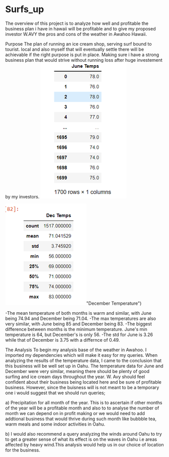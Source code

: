 # Surfs_up
The overview of this project is to analyze how well and profitable the business plan i have in hawaii will be profitable and to give my proposed investor W.AVY  the pros and cons of the weather in  Awahoo Hawaii.

Purpose
The plan of running an ice cream shop, serving surf bound to tourist. local and also myself that will eventually settle there will be achievable if the right purpose is put in place. Making sure i have a strong business plan that would strive without running loss after huge investement by my investors.
![alt text for screen readers](https://github.com/DeloxyAdeola/Surfs_up/blob/main/June%20Temperature%201.png "June Temperature png")


![alt text for screen readers](https://github.com/DeloxyAdeola/Surfs_up/blob/main/December%20Temperature%20.png)"December Temperature")


-The mean temperature of both months is warm and similar, with June being 74.94 and December being 71.04.
-The max temperatures are also very similar, with June being 85 and December being 83.
-The biggest difference between months is the minimum temperature. June's min temperature is 64, but December's is only 56.
-The std for June is 3.26 while that of December is 3.75 with a differnce of 0.49.

The Analysis 
To begin my analysis base of the weather in Awahoo.
I imported my dependencies which will make it easy for my queries.
When analyzing the results of the temperature data, I came to the conclusion that this business will be well set up in Oahu. The temperature data for June and December were very similar, meaning there should be plenty of good surfing and ice cream days throughout the year. W. Avy should feel confident about their business being located here and be sure of profitable business. However, since the buisness will is not meant to be a temporary one i would suggest that we should run queries;

a) Precipitation for all month of the year. This is to ascertain if other months of the year will be a profitable month and also to to analyse the number of month we can depend on in profit making or we would need to add addtional business that would thrive during such month like bubbble tea, warm meals and some indoor activities in Oahu.

b) I would also recommend a query analyzing the winds around Oahu to try to get a greater sense of what its effect is on the waves in Oahu i.e areas affected by heavy wind.This analysis would help us in our choice of location for the business.
